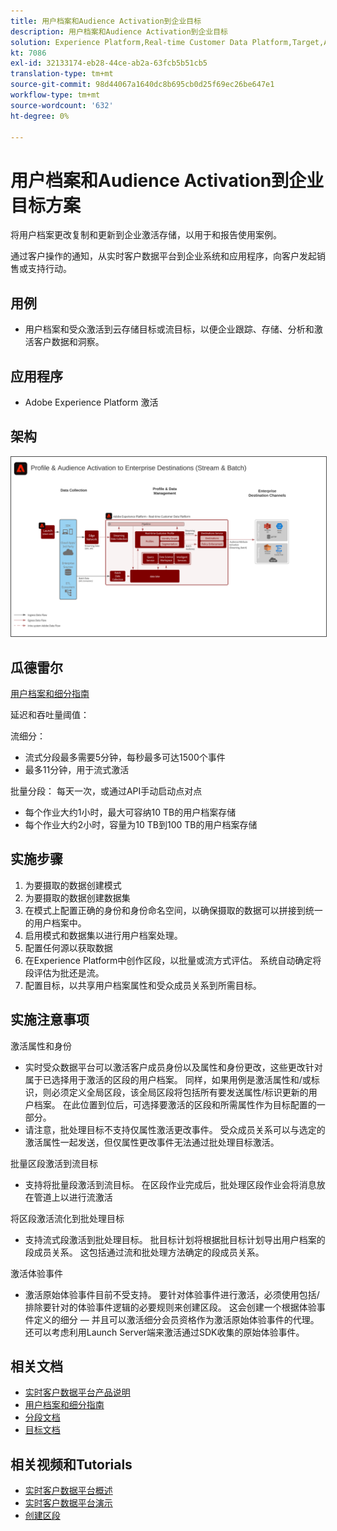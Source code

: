 ```yaml
---
title: 用户档案和Audience Activation到企业目标
description: 用户档案和Audience Activation到企业目标
solution: Experience Platform,Real-time Customer Data Platform,Target,Audience Manager,Analytics,Experience Cloud Services,Data Collection
kt: 7086
exl-id: 32133174-eb28-44ce-ab2a-63fcb5b51cb5
translation-type: tm+mt
source-git-commit: 98d44067a1640dc8b695cb0d25f69ec26be647e1
workflow-type: tm+mt
source-wordcount: '632'
ht-degree: 0%

---
```


# 用户档案和Audience Activation到企业目标方案

将用户档案更改复制和更新到企业激活存储，以用于和报告使用案例。

通过客户操作的通知，从实时客户数据平台到企业系统和应用程序，向客户发起销售或支持行动。

## 用例

* 用户档案和受众激活到云存储目标或流目标，以便企业跟踪、存储、分析和激活客户数据和洞察。

## 应用程序

* Adobe Experience Platform 激活

## 架构

<img src="assets/enterprise_destination.svg" alt="企业激活方案的参考体系结构" style="border:1px solid #4a4a4a" />

## 瓜德雷尔

[用户档案和细分指南](https://experienceleague.adobe.com/docs/experience-platform/profile/guardrails.html?lang=en)

延迟和吞吐量阈值：

流细分：

* 流式分段最多需要5分钟，每秒最多可达1500个事件
* 最多11分钟，用于流式激活

批量分段：
每天一次，或通过API手动启动点对点

* 每个作业大约1小时，最大可容纳10 TB的用户档案存储
* 每个作业大约2小时，容量为10 TB到100 TB的用户档案存储

## 实施步骤

1. 为要摄取的数据创建模式
1. 为要摄取的数据创建数据集
1. 在模式上配置正确的身份和身份命名空间，以确保摄取的数据可以拼接到统一的用户档案中。
1. 启用模式和数据集以进行用户档案处理。
1. 配置任何源以获取数据
1. 在Experience Platform中创作区段，以批量或流方式评估。 系统自动确定将段评估为批还是流。
1. 配置目标，以共享用户档案属性和受众成员关系到所需目标。

## 实施注意事项

激活属性和身份

* 实时受众数据平台可以激活客户成员身份以及属性和身份更改，这些更改针对属于已选择用于激活的区段的用户档案。 同样，如果用例是激活属性和/或标识，则必须定义全局区段，该全局区段将包括所有要发送属性/标识更新的用户档案。 在此位置到位后，可选择要激活的区段和所需属性作为目标配置的一部分。
* 请注意，批处理目标不支持仅属性激活更改事件。 受众成员关系可以与选定的激活属性一起发送，但仅属性更改事件无法通过批处理目标激活。

批量区段激活到流目标

* 支持将批量段激活到流目标。 在区段作业完成后，批处理区段作业会将消息放在管道上以进行流激活

将区段激活流化到批处理目标

* 支持流式段激活到批处理目标。 批目标计划将根据批目标计划导出用户档案的段成员关系。 这包括通过流和批处理方法确定的段成员关系。

激活体验事件

* 激活原始体验事件目前不受支持。 要针对体验事件进行激活，必须使用包括/排除要针对的体验事件逻辑的必要规则来创建区段。 这会创建一个根据体验事件定义的细分 — 并且可以激活细分会员资格作为激活原始体验事件的代理。 还可以考虑利用Launch Server端来激活通过SDK收集的原始体验事件。

## 相关文档

* [实时客户数据平台产品说明](https://helpx.adobe.com/legal/product-descriptions/real-time-customer-data-platform.html)
* [用户档案和细分指南](https://experienceleague.adobe.com/docs/experience-platform/profile/guardrails.html?lang=en)
* [分段文档](https://experienceleague.adobe.com/docs/experience-platform/segmentation/api/streaming-segmentation.html)
* [目标文档](https://experienceleague.adobe.com/docs/experience-platform/destinations/catalog/overview.html)

## 相关视频和Tutorials

* [实时客户数据平台概述](https://experienceleague.adobe.com/docs/platform-learn/tutorials/application-services/rtcdp/understanding-the-real-time-customer-data-platform.html)
* [实时客户数据平台演示](https://experienceleague.adobe.com/docs/platform-learn/tutorials/application-services/rtcdp/demo.html)
* [创建区段](https://experienceleague.adobe.com/docs/platform-learn/tutorials/segments/create-segments.html)

